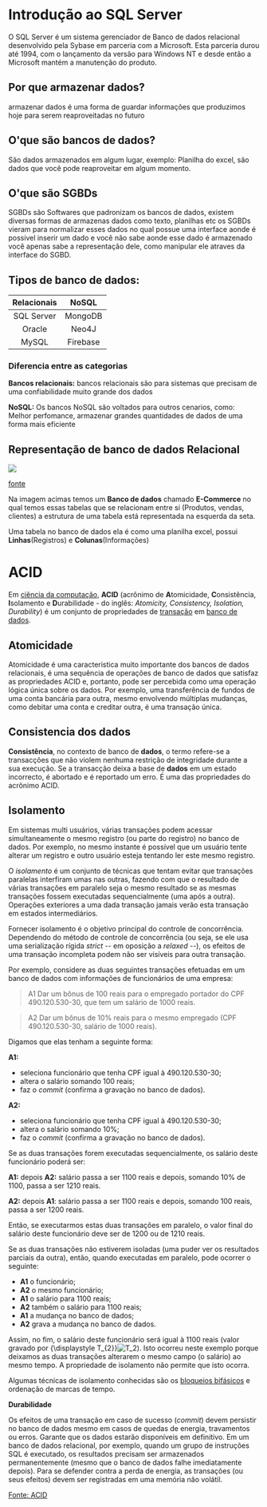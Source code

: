 # Introdução ao SQL Server

O SQL Server é um sistema gerenciador de Banco de dados relacional desenvolvido pela Sybase em parceria com a Microsoft. Esta parceria durou até 1994, com o lançamento da versão para Windows NT e desde então a Microsoft mantém a manutenção do produto.



## Por que armazenar dados?

armazenar dados é uma forma de guardar informações que produzimos hoje para serem reaproveitadas no futuro



## O'que são bancos de dados?

São dados armazenados em algum lugar, exemplo: Planilha do excel, são dados que você pode reaproveitar em algum momento.



## O'que são SGBDs

SGBDs são Softwares que padronizam os bancos de dados, existem diversas formas de armazenas dados como texto, planilhas etc os SGBDs vieram para normalizar esses dados no qual possue uma interface aonde é possivel inserir um dado e você não sabe aonde esse dado é armazenado você apenas sabe a representação dele, como manipular ele atraves da interface do SGBD.



## Tipos de banco de dados:

| Relacionais |  NoSQL   |
| :---------: | :------: |
| SQL Server  | MongoDB  |
|   Oracle    |  Neo4J   |
|    MySQL    | Firebase |

### Diferencia entre as categorias

**Bancos relacionais:** bancos relacionais são para sistemas que precisam de uma confiabilidade muito grande dos dados

**NoSQL:** Os bancos NoSQL são voltados para outros cenarios, como: Melhor perfomance, armazenar grandes quantidades de dados de uma forma mais eficiente



## Representação de banco de dados Relacional

![](https://i.ibb.co/MBm8146/Screen-Dio.png)

[fonte](https://web.dio.me/course/sql-server-criando-suas-primeiras-consultas)

Na imagem acimas temos um **Banco de dados** chamado **E-Commerce** no qual temos essas tabelas que se relacionam entre si (Produtos, vendas, clientes) a estrutura de uma tabela está representada na esquerda da seta.

Uma tabela no banco de dados ela é como uma planilha excel, possui **Linhas**(Registros) e **Colunas**(Informações)





# ACID

Em [ciência da computação](https://pt.wikipedia.org/wiki/Ciência_da_computação), **ACID** (acrônimo de **A**tomicidade, **C**onsistência, **I**solamento e **D**urabilidade - do inglês: *Atomicity, Consistency, Isolation, Durability*) é um conjunto de propriedades de [transação](https://pt.wikipedia.org/wiki/Transação) em [banco de dados](https://pt.wikipedia.org/wiki/Banco_de_dados).



## Atomicidade

Atomicidade é uma caracteristica muito importante dos bancos de dados relacionais, é uma sequência de operações de banco de dados que satisfaz as propriedades ACID e, portanto, pode ser percebida como uma operação lógica única sobre os dados. Por exemplo, uma transferência de fundos de uma conta bancária para outra, mesmo envolvendo múltiplas mudanças, como debitar uma conta e creditar outra, é uma transação única.



## Consistencia dos dados

**Consistência**, no contexto de banco de **dados**, o termo refere-se a transacções que não violem nenhuma restrição de integridade durante a sua execução. Se a transacção deixa a base de **dados** em um estado incorrecto, é abortado e é reportado um erro. É uma das propriedades do acrônimo ACID.



## Isolamento

Em sistemas multi usuários, várias transações podem acessar simultaneamente o mesmo registro (ou parte do registro) no banco de dados. Por exemplo, no mesmo instante é possível que um usuário tente alterar um registro e outro usuário esteja tentando ler este mesmo registro.

O *isolamento* é um conjunto de técnicas que tentam evitar que transações paralelas interfiram umas nas outras, fazendo com que o resultado de várias transações em paralelo seja o mesmo resultado se as mesmas transações fossem executadas sequencialmente (uma após a outra). Operações exteriores a uma dada transação jamais verão esta transação em estados intermediários.

Fornecer isolamento é o objetivo principal do controle de concorrência. Dependendo do método de controle de concorrência (ou seja, se ele usa uma serialização rígida *strict* -- em oposição a *relaxed* --), os efeitos de uma transação incompleta podem não ser visíveis para outra transação.

Por exemplo, considere as duas seguintes transações efetuadas em um banco de dados com informações de funcionários de uma empresa:

> A1 Dar um bônus de 100 reais para o empregado portador do CPF 490.120.530-30, que tem um salário de 1000 reais.

>A2 Dar um bônus de 10% reais para o mesmo empregado (CPF 490.120.530-30, salário de 1000 reais).

Digamos que elas tenham a seguinte forma:

**A1:**

- seleciona funcionário que tenha CPF igual à 490.120.530-30;
- altera o salário somando 100 reais;
- faz o *commit* (confirma a gravação no banco de dados).

**A2:**

- seleciona funcionário que tenha CPF igual à 490.120.530-30;
- altera o salário somando 10%;
- faz o *commit* (confirma a gravação no banco de dados).

Se as duas transações forem executadas sequencialmente, os salário deste funcionário poderá ser:

**A1:** depois **A2:** salário passa a ser 1100 reais e depois, somando 10% de 1100, passa a ser 1210 reais.

**A2:** depois **A1**: salário passa a ser 1100 reais e depois, somando 100 reais, passa a ser 1200 reais.

Então, se executarmos estas duas transações em paralelo, o valor final do salário deste funcionário deve ser de 1200 ou de 1210 reais.

Se as duas transações não estiverem isoladas (uma puder ver os resultados parciais da outra), então, quando executadas em paralelo, pode ocorrer o seguinte:

- **A1** o funcionário;
- **A2** o mesmo funcionário;
- **A1** o salário para 1100 reais;
- **A2** também o salário para 1100 reais;
- **A1** a mudança no banco de dados;
- **A2** grava a mudança no banco de dados.

Assim, no fim, o salário deste funcionário será igual à 1100 reais (valor gravado por {\displaystyle T_{2}}![T_2](https://wikimedia.org/api/rest_v1/media/math/render/svg/d1ba5f12fbb0ff766aec6e22148b429373608555)). Isto ocorreu neste exemplo porque deixamos as duas transações alterarem o mesmo campo (o salário) ao mesmo tempo. A propriedade de isolamento não permite que isto ocorra.

Algumas técnicas de isolamento conhecidas são os [bloqueios bifásicos](https://pt.wikipedia.org/w/index.php?title=Bloqueios_bifásicos&action=edit&redlink=1) e ordenação de marcas de tempo.

**Durabilidade**

Os efeitos de uma transação em caso de sucesso (*commit*) devem persistir no banco de dados mesmo em casos de quedas de energia, travamentos ou erros. Garante que os dados estarão disponíveis em definitivo. Em um banco de dados relacional, por exemplo, quando um grupo de instruções SQL é executado, os resultados precisam ser armazenados permanentemente (mesmo que o banco de dados falhe imediatamente depois). Para se defender contra a perda de energia, as transações (ou seus efeitos) devem ser registradas em uma memória não volátil.

[Fonte: ACID](https://pt.wikipedia.org/wiki/ACID#Isolamento)

